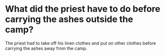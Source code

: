 # What did the priest have to do before carrying the ashes outside the camp?

The priest had to take off his linen clothes and put on other clothes before carrying the ashes away from the camp.
